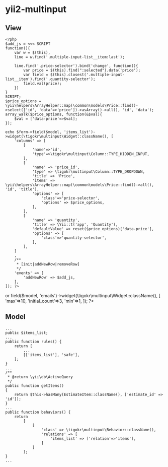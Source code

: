 # yii2-multinput

## View 

    <?php
    $add_js = <<< SCRIPT
    function(){
        var w = $(this),
        line = w.find('.multiple-input-list__item:last');

        line.find('.price-selector').bind('change', function(){
            var price = $(this).find(":selected").data('price');
            var field = $(this).closest('.multiple-input-list__item').find('.quantity-selector');
            field.val(price);
        })
    }
    SCRIPT;
    $price_options = \yii\helpers\ArrayHelper::map(\common\models\Price::find()->select(['id', 'data'=>'price'])->asArray()->all(), 'id', 'data');
    array_walk($price_options, function(&$val){
        $val = ['data-price'=>$val];
    });

    echo $form->field($model, 'items_list')->widget(\tigokr\multinput\Widget::className(), [
        'columns' => [
            [
                'name'=>'id',
                'type'=>\tigokr\multinput\Column::TYPE_HIDDEN_INPUT,
            ],
            [
                'name' => 'price_id',
                'type' => \tigokr\multinput\Column::TYPE_DROPDOWN,
                'title' => 'Price',
                'items' => \yii\helpers\ArrayHelper::map(\common\models\Price::find()->all(), 'id', 'title'),
                'options' => [
                    'class'=>'price-selector',
                    'options' => $price_options,
                ],
            ],
            [
                'name' => 'quantity',
                'title' => \Yii::t('app', 'Quantity'),
                'defaultValue' => reset($price_options)['data-price'],
                'options' => [
                    'class'=>'quantity-selector',
                ],
            ],
        ]
        ,
        /**
         * [init|addNewRow|removeRow]
         */
        'events' => [
            'addNewRow' => $add_js,
        ],
    ]); ?>
or
    <?php echo $form->field($model, 'emails')->widget(\tigokr\multinput\Widget::className(), [
        'max'=>10,
        'initial_count'=>3,
        'min'=>1,
    ]); ?>
    
## Model 
    ...
    public $items_list;
    ...
    public function rules() {
        return [
            ...
            [['items_list'], 'safe'],
        ];
    }
    ...
    /**
     * @return \yii\db\ActiveQuery
     */
    public function getItems()
    {
        return $this->hasMany(EstimateItem::className(), ['estimate_id' => 'id']);
    }
    ...
    public function behaviors() {
        return
            [
                [
                    'class' => \tigokr\multinput\Behavior::className(),
                    'relations' => [
                        'items_list' => ['relation'=>'items'],
                    ]
                ]
            ];
    }
    ...
